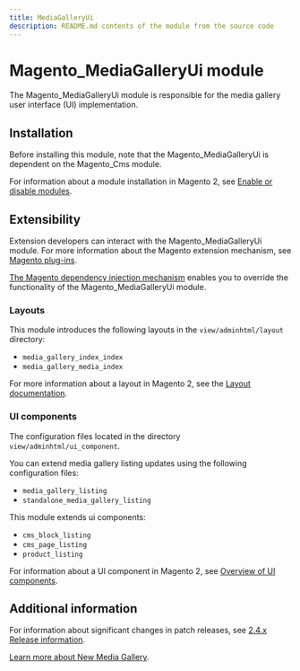 ```yaml
---
title: MediaGalleryUi
description: README.md contents of the module from the source code
---
```


# Magento_MediaGalleryUi module

The Magento_MediaGalleryUi module is responsible for the media gallery user interface (UI) implementation.

## Installation

Before installing this module, note that the Magento_MediaGalleryUi is dependent on the Magento_Cms module.

For information about a module installation in Magento 2, see [Enable or disable modules](https://devdocs.magento.com/guides/v2.4/install-gde/install/cli/install-cli-subcommands-enable.html).

## Extensibility

Extension developers can interact with the Magento_MediaGalleryUi module. For more information about the Magento extension mechanism, see [Magento plug-ins](https://devdocs.magento.com/guides/v2.4/extension-dev-guide/plugins.html).

[The Magento dependency injection mechanism](https://devdocs.magento.com/guides/v2.4/extension-dev-guide/depend-inj.html) enables you to override the functionality of the Magento_MediaGalleryUi module.

### Layouts

This module introduces the following layouts in the `view/adminhtml/layout` directory:
- `media_gallery_index_index`
- `media_gallery_media_index`

For more information about a layout in Magento 2, see the [Layout documentation](https://devdocs.magento.com/guides/v2.4/frontend-dev-guide/layouts/layout-overview.html).

### UI components

The configuration files located in the directory `view/adminhtml/ui_component`.

You can extend media gallery listing updates using the following configuration files:

- `media_gallery_listing`
- `standalone_media_gallery_listing`

This module extends ui components:
- `cms_block_listing`
- `cms_page_listing`
- `product_listing`

For information about a UI component in Magento 2, see [Overview of UI components](http://devdocs.magento.com/guides/v2.4/ui_comp_guide/bk-ui_comps.html).

## Additional information

For information about significant changes in patch releases, see [2.4.x Release information](https://devdocs.magento.com/guides/v2.4/release-notes/bk-release-notes.html).

[Learn more about New Media Gallery](https://docs.magento.com/user-guide/cms/media-gallery.html).

